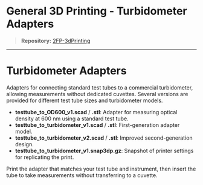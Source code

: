 # General 3D Printing - Turbidometer Adapters

> **Repository:** [2FP-3dPrinting](https://github.com/two-frontiers-project/2FP-3dPrinting)

---

# Turbidometer Adapters

Adapters for connecting standard test tubes to a commercial turbidometer, allowing measurements without dedicated cuvettes. Several versions are provided for different test tube sizes and turbidometer models.

- **testtube_to_OD600_v1.scad** / **.stl**: Adapter for measuring optical density at 600 nm using a standard test tube.
- **testtube_to_turbidometer_v1.scad** / **.stl**: First-generation adapter model.
- **testtube_to_turbidometer_v2.scad** / **.stl**: Improved second-generation design.
- **testtube_to_turbidometer_v1.snap3dp.gz**: Snapshot of printer settings for replicating the print.

Print the adapter that matches your test tube and instrument, then insert the tube to take measurements without transferring to a cuvette.
